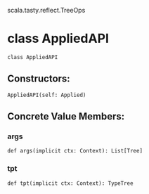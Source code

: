 scala.tasty.reflect.TreeOps
# class AppliedAPI

<pre><code class="language-scala" >class AppliedAPI</pre></code>
## Constructors:
<pre><code class="language-scala" >AppliedAPI(self: Applied)</pre></code>

## Concrete Value Members:
### args
<pre><code class="language-scala" >def args(implicit ctx: Context): List[Tree]</pre></code>

### tpt
<pre><code class="language-scala" >def tpt(implicit ctx: Context): TypeTree</pre></code>

